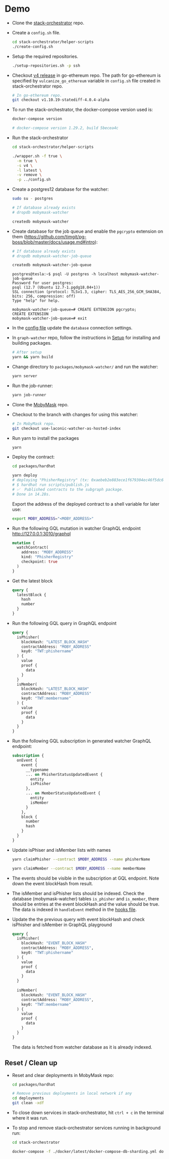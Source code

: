 # Demo

* Clone the [stack-orchestrator](https://github.com/vulcanize/stack-orchestrator) repo.

* Create a `config.sh` file.

  ```bash
  cd stack-orchestrator/helper-scripts
  ./create-config.sh
  ```

* Setup the required repositories.

  ```bash
  ./setup-repositories.sh -p ssh
  ```

* Checkout [v4 release](https://github.com/vulcanize/go-ethereum/releases/tag/v1.10.19-statediff-4.0.3-alpha) in go-ethereum repo. The path for go-ethereum is specified by `vulcanize_go_ethereum` variable in `config.sh` file created in stack-orchestrator repo.

  ```bash
  # In go-ethereum repo.
  git checkout v1.10.19-statediff-4.0.4-alpha
  ```

* To run the stack-orchestrator, the docker-compose version used is:

  ```bash
  docker-compose version
  
  # docker-compose version 1.29.2, build 5becea4c
  ```

* Run the stack-orchestrator

  ```bash
  cd stack-orchestrator/helper-scripts 
  ```

  ```bash
  ./wrapper.sh -f true \
    -m true \
    -s v4 \
    -l latest \
    -v remove \
    -p ../config.sh
  ```

* Create a postgres12 database for the watcher:

  ```bash
  sudo su - postgres
  
  # If database already exists
  # dropdb mobymask-watcher

  createdb mobymask-watcher
  ```

* Create database for the job queue and enable the `pgcrypto` extension on them (https://github.com/timgit/pg-boss/blob/master/docs/usage.md#intro):

  ```bash
  # If database already exists
  # dropdb mobymask-watcher-job-queue

  createdb mobymask-watcher-job-queue
  ```

  ```
  postgres@tesla:~$ psql -U postgres -h localhost mobymask-watcher-job-queue
  Password for user postgres:
  psql (12.7 (Ubuntu 12.7-1.pgdg18.04+1))
  SSL connection (protocol: TLSv1.3, cipher: TLS_AES_256_GCM_SHA384, bits: 256, compression: off)
  Type "help" for help.

  mobymask-watcher-job-queue=# CREATE EXTENSION pgcrypto;
  CREATE EXTENSION
  mobymask-watcher-job-queue=# exit
  ```

* In the [config file](./environments/local.toml) update the `database` connection settings.

* In `graph-watcher` repo, follow the instructions in [Setup](../../README.md#setup) for installing and building packages.

  ```bash
  # After setup
  yarn && yarn build
  ```

* Change directory to `packages/mobymask-watcher/` and run the watcher:

  ```bash
  yarn server
  ```

* Run the job-runner:

  ```bash
  yarn job-runner
  ```

* Clone the [MobyMask](https://github.com/vulcanize/MobyMask) repo.

* Checkout to the branch with changes for using this watcher:

  ```bash
  # In MobyMask repo.
  git checkout use-laconic-watcher-as-hosted-index
  ```

* Run yarn to install the packages

  ```bash
  yarn
  ```

* Deploy the contract:

  ```bash
  cd packages/hardhat

  yarn deploy
  # deploying "PhisherRegistry" (tx: 0xaebeb2e883ece1f679304ec46f5dc61ca74f9e168427268a7dfa8802195b8de0)...: deployed at <MOBY_ADDRESS> with 2306221 gas
  # $ hardhat run scripts/publish.js
  # ✅  Published contracts to the subgraph package.
  # Done in 14.28s.
  ```
  
  Export the address of the deployed contract to a shell variable for later use:

  ```bash
  export MOBY_ADDRESS="<MOBY_ADDRESS>"
  ```

* Run the following GQL mutation in watcher GraphQL endpoint http://127.0.0.1:3010/graphql

  ```graphql
  mutation {
    watchContract(
      address: "MOBY_ADDRESS"
      kind: "PhisherRegistry"
      checkpoint: true
    )
  }
  ```

* Get the latest block

    ```graphql
    query {
      latestBlock {
        hash
        number
      }
    }
    ```

* Run the following GQL query in GraphQL endpoint

  ```graphql
  query {
    isPhisher(
      blockHash: "LATEST_BLOCK_HASH"
      contractAddress: "MOBY_ADDRESS"
      key0: "TWT:phishername"
    ) {
      value
      proof {
        data
      }
    }
    isMember(
      blockHash: "LATEST_BLOCK_HASH"
      contractAddress: "MOBY_ADDRESS"
      key0: "TWT:membername"
    ) {
      value
      proof {
        data
      }
    }
  }
  ```

* Run the following GQL subscription in generated watcher GraphQL endpoint:

  ```graphql
  subscription {
    onEvent {
      event {
        __typename
        ... on PhisherStatusUpdatedEvent {
          entity
          isPhisher
        },
        ... on MemberStatusUpdatedEvent {
          entity
          isMember
        }
      },
      block {
        number
        hash
      }
    }
  }
  ```

* Update isPhiser and isMember lists with names

  ```bash
  yarn claimPhisher --contract $MOBY_ADDRESS --name phisherName 
  ```

  ```bash
  yarn claimMember --contract $MOBY_ADDRESS --name memberName
  ```

* The events should be visible in the subscription at GQL endpoint. Note down the event blockHash from result.

* The isMember and isPhisher lists should be indexed. Check the database (mobymask-watcher) tables `is_phisher` and `is_member`, there should be entries at the event blockHash and the value should be true. The data is indexed in `handleEvent` method in the [hooks file](./src/hooks.ts).

* Update the the previous query with event blockHash and check isPhisher and isMember in GraphQL playground

  ```graphql
  query {
    isPhisher(
      blockHash: "EVENT_BLOCK_HASH"
      contractAddress: "MOBY_ADDRESS",
      key0: "TWT:phishername"
    ) {
      value
      proof {
        data
      }
    }
    
    isMember(
      blockHash: "EVENT_BLOCK_HASH"
      contractAddress: "MOBY_ADDRESS",
      key0: "TWT:membername"
    ) {
      value
      proof {
        data
      }
    }
  }
  ```

  The data is fetched from watcher database as it is already indexed.

## Reset / Clean up

* Reset and clear deployments in MobyMask repo:

  ```bash
  cd packages/hardhat

  # Remove previous deployments in local network if any
  cd deployments
  git clean -xdf
  ```

* To close down services in stack-orchestrator, hit `ctrl + c` in the terminal where it was run.

* To stop and remove stack-orchestrator services running in background run:

  ```bash
  cd stack-orchestrator

  docker-compose -f ./docker/latest/docker-compose-db-sharding.yml down -v --remove-orphans
  ```
